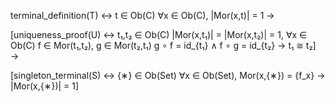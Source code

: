 terminal_definition(T) ↔
    t ∈ Ob(C)
    ∀x ∈ Ob(C), |Mor(x,t)| = 1
→

[uniqueness_proof(U) ↔
    t₁,t₂ ∈ Ob(C)
    |Mor(x,t₁)| = |Mor(x,t₂)| = 1, ∀x ∈ Ob(C)
    f ∈ Mor(t₁,t₂), g ∈ Mor(t₂,t₁)
    g ∘ f = id_{t₁} ∧ f ∘ g = id_{t₂}
    → t₁ ≅ t₂]
→

[singleton_terminal(S) ↔
    {∗} ∈ Ob(Set)
    ∀x ∈ Ob(Set), Mor(x,{∗}) = {f_x}
    → |Mor(x,{∗})| = 1]

